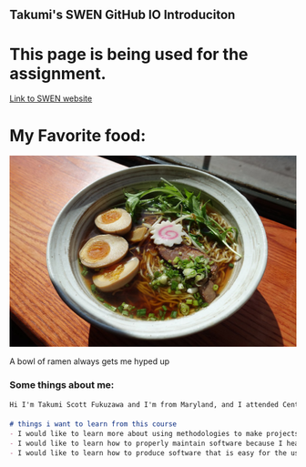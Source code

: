## Takumi's SWEN GitHub IO Introduciton

# This page is being used for the assignment.
[Link to SWEN website](http://www.se.rit.edu/~swen-101/00/index.html)

# My Favorite food:
![Image](ramen.jpg)

A bowl of ramen always gets me hyped up 

### Some things about me:
```markdown
Hi I'm Takumi Scott Fukuzawa and I'm from Maryland, and I attended Centennial High School there. Some of my hobbies are video editing. playing video games, golfing, walking and skateboarding.

# things i want to learn from this course
- I would like to learn more about using methodologies to make projects.
- I would like to learn how to properly maintain software because I heard that was very important from my highschool CS teacher
- I would like to learn how to produce software that is easy for the user to use.

